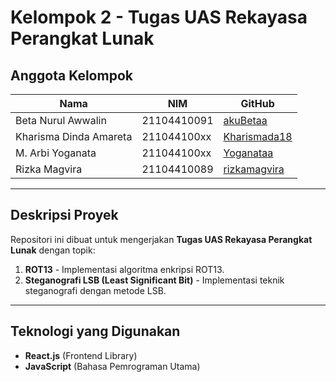 # Kelompok 2 - Tugas UAS Rekayasa Perangkat Lunak

## Anggota Kelompok

| Nama | NIM | GitHub |
|------|-----|--------|
| Beta Nurul Awwalin | 21104410091 | [akuBetaa](https://github.com/akuBetaa) |
| Kharisma Dinda Amareta | 211044100xx | [Kharismada18](https://github.com/Kharismada18) |
| M. Arbi Yoganata | 211044100xx | [Yoganataa](https://github.com/Yoganataa) |
| Rizka Magvira | 21104410089 | [rizkamagvira](https://github.com/rizkamagvira) |

---

## Deskripsi Proyek
Repositori ini dibuat untuk mengerjakan **Tugas UAS Rekayasa Perangkat Lunak** dengan topik:

1. **ROT13** - Implementasi algoritma enkripsi ROT13.
2. **Steganografi LSB (Least Significant Bit)** - Implementasi teknik steganografi dengan metode LSB.

---

## Teknologi yang Digunakan
- **React.js** (Frontend Library)
- **JavaScript** (Bahasa Pemrograman Utama)

